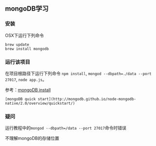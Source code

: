 ## mongoDB学习

### 安装
OSX下运行下列命令
```
brew update
brew install mongodb
```

### 运行该项目
在项目根路径下运行下列命令
`npm install`, `mongod --dbpath=./data --port 27017`, `node app.js`。

参考：[mongoDB install](http://docs.mongodb.org/manual/tutorial/install-mongodb-on-os-x/)

    [mongoDB quick start](http://mongodb.github.io/node-mongodb-native/2.0/overview/quickstart/)

### 疑问
运行教程中的`mongod --dbpath=/data --port 27017`命令时错误

不理解mongoDB的存储位置
